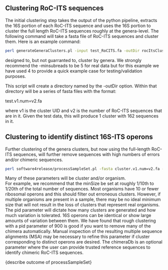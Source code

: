 ## Clustering RoC-ITS sequences

The initial clustering step takes the output of the python pipeline, extracts the 16S portion of each RoC-ITS sequence and uses the 16S portion to cluster the full length RoC-ITS sequences roughly at the genera-level. The following command will take a fasta file of RoC-ITS sequences and cluster them. Here is an example command:

```bash
perl generateGeneraClusters.pl -input test_RoCITS.fa -outDir rocItsClustersDir -basename test -minsubreads 4 -rocitsPath . -minclstrSize 10
```

designed to, but not guarranted to, cluster by genera. We strongly recommend the -minsubreads to be 5 for real data but for this example we have used 4 to provide a quick example case for testing/validation purposes.

This script will create a directory named by the -outDir option. Within that directory will be a series of fasta files with the format:<br>

test.v1.num=v2.fa<br>

where v1 is the cluster UID and v2 is the number of RoC-ITS sequences that are in it. Given the test data, this will produce 1 cluster with 162 sequences in it.

## Clustering to identify distinct 16S-ITS operons

Further clustering of the genera clusters, but now using the full-length RoC-ITS sequences, will further remove sequences with high numbers of errors and/or chimeric sequences.

```bash
perl software4release/processSampleSet.pl -fasta cluster.v1.num=v2.fa -targetDir targetV1 -pid 990 -identifier test -rocitsPath $PWD -log 1 -chimeraDb reference.fa -minSize 7
```

Many of these parameters will be cluster and/or organism.<br>
For example, we recommend that the minSize be set at roughly 1/10th to 1/20th of the total number of sequences. Most organisms have 10 or fewer ribosomal operons and this should filter out erroneous clusters. However, if multiple organisms are present in a sample, there may be no ideal minimum size that will not result in the loss of clusters that represent real organisms.
The pid parameter will dictate how many clusters are generated and how much variation is tolerated. 16S operons can be identical or show large amounts of variation between them. We have found that rough clustering with a pid parameter of 900 is good if you want to remove many of the chimera automatically. Manual inspection of the resulting multiple sequence alignments (MSA) may be necessary to refine this parameter if cluster corresponding to distinct operons are desired.
The chimeraDb is an optional parameter where the user can provide trusted reference sequences to identify chimeric RoC-ITS sequences.

{describe outcome of processSampleSet}
